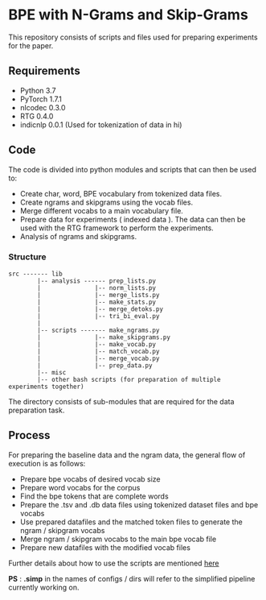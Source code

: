 # BPE with N-Grams and Skip-Grams

This repository consists of scripts and files used for preparing experiments for the paper.

## Requirements

- Python 3.7
- PyTorch 1.7.1
- nlcodec 0.3.0
- RTG 0.4.0
- indicnlp 0.0.1 (Used for tokenization of data in hi)


## Code 

The code is divided into python modules and scripts that can then be used to:

- Create char, word, BPE vocabulary from tokenized data files.
- Create ngrams and skipgrams using the vocab files.
- Merge different vocabs to a main vocabulary file.
- Prepare data for experiments ( indexed data ). The data can then be used with the RTG framework to perform the experiments.
- Analysis of ngrams and skipgrams.

### Structure

```
src ------- lib
        |-- analysis ------ prep_lists.py
        |               |-- norm_lists.py
        |               |-- merge_lists.py
        |               |-- make_stats.py
        |               |-- merge_detoks.py
        |               |-- tri_bi_eval.py
        |
        |-- scripts ------- make_ngrams.py
        |               |-- make_skipgrams.py
        |               |-- make_vocab.py
        |               |-- match_vocab.py
        |               |-- merge_vocab.py
        |               |-- prep_data.py
        |-- misc
        |-- other bash scripts (for preparation of multiple experiments together)
```
 The directory consists of sub-modules that are required for the data preparation task.

## Process

For preparing the baseline data and the ngram data, the general flow of execution is as follows:
- Prepare bpe vocabs of desired vocab size
- Prepare word vocabs for the corpus
- Find the bpe tokens that are complete words
- Prepare the .tsv and .db data files using tokenized dataset files and bpe vocabs
- Use prepared datafiles and the matched token files to generate the ngram / skipgram vocabs
- Merge ngram / skipgram vocabs to the main bpe vocab file
- Prepare new datafiles with the modified vocab files

Further details about how to use the scripts are mentioned [here](src/README.md)


**PS** : **.simp** in the names of configs / dirs will refer to the simplified pipeline currently working on.